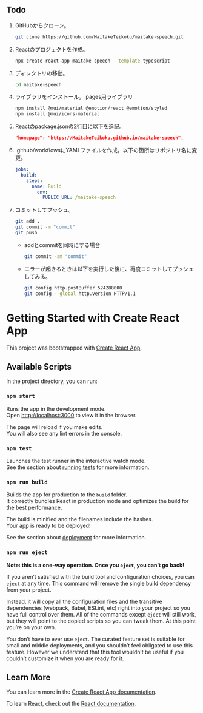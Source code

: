 ## Todo
1. GitHubからクローン。
    ```bash
    git clone https://github.com/MaitakeTeikoku/maitake-speech.git
    ```
1. Reactのプロジェクトを作成。
    ```bash
    npx create-react-app maitake-speech --template typescript
    ```
1. ディレクトリの移動。
    ```bash
    cd maitake-speech
    ```
1. ライブラリをインストール。
    pages用ライブラリ
    ```bash
    npm install @mui/material @emotion/react @emotion/styled
    npm install @mui/icons-material
    ```
1. Reactのpackage.jsonの2行目に以下を追記。
    ```json
    "homepage": "https://MaitakeTeikoku.github.io/maitake-speech",
    ```
1. .github/workflowsにYAMLファイルを作成。以下の箇所はリポジトリ名に変更。
    ```yaml
    jobs:
      build:
        steps:
          name: Build
            env:
              PUBLIC_URL: /maitake-speech
    ```
1. コミットしてプッシュ。
    ```bash
    git add .
    git commit -m "commit"
    git push
    ```
    * addとcommitを同時にする場合
        ```bash
        git commit -am "commit"
        ```
    * エラーが起きるときは以下を実行した後に、再度コミットしてプッシュしてみる。
        ```bash
        git config http.postBuffer 524288000
        git config --global http.version HTTP/1.1
        ```


# Getting Started with Create React App

This project was bootstrapped with [Create React App](https://github.com/facebook/create-react-app).

## Available Scripts

In the project directory, you can run:

### `npm start`

Runs the app in the development mode.\
Open [http://localhost:3000](http://localhost:3000) to view it in the browser.

The page will reload if you make edits.\
You will also see any lint errors in the console.

### `npm test`

Launches the test runner in the interactive watch mode.\
See the section about [running tests](https://facebook.github.io/create-react-app/docs/running-tests) for more information.

### `npm run build`

Builds the app for production to the `build` folder.\
It correctly bundles React in production mode and optimizes the build for the best performance.

The build is minified and the filenames include the hashes.\
Your app is ready to be deployed!

See the section about [deployment](https://facebook.github.io/create-react-app/docs/deployment) for more information.

### `npm run eject`

**Note: this is a one-way operation. Once you `eject`, you can’t go back!**

If you aren’t satisfied with the build tool and configuration choices, you can `eject` at any time. This command will remove the single build dependency from your project.

Instead, it will copy all the configuration files and the transitive dependencies (webpack, Babel, ESLint, etc) right into your project so you have full control over them. All of the commands except `eject` will still work, but they will point to the copied scripts so you can tweak them. At this point you’re on your own.

You don’t have to ever use `eject`. The curated feature set is suitable for small and middle deployments, and you shouldn’t feel obligated to use this feature. However we understand that this tool wouldn’t be useful if you couldn’t customize it when you are ready for it.

## Learn More

You can learn more in the [Create React App documentation](https://facebook.github.io/create-react-app/docs/getting-started).

To learn React, check out the [React documentation](https://reactjs.org/).
